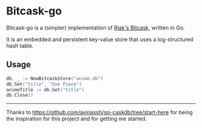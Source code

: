 # Bitcask-go

Bitcask-go is a (simpler) implementation of [Riak's Bitcask](https://riak.com/assets/bitcask-intro.pdf), written in Go.

It is an embedded and persistent key-value store that uses a log-structured hash table.

## Usage
```go
db, _ := NewBitcaskStore("anime.db")
db.Set("title", "One Piece")
animeTitle := db.Get("title")
db.Close()
```

---

Thanks to https://github.com/avinassh/go-caskdb/tree/start-here for being the inspiration for this project and for getting me started.
